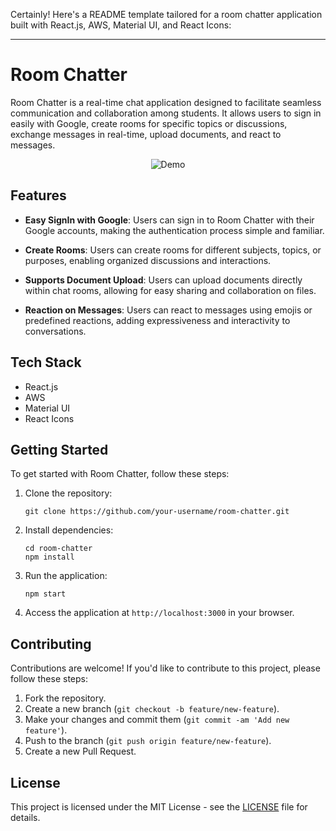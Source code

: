 Certainly! Here's a README template tailored for a room chatter application built with React.js, AWS, Material UI, and React Icons:

---

# Room Chatter

Room Chatter is a real-time chat application designed to facilitate seamless communication and collaboration among students. It allows users to sign in easily with Google, create rooms for specific topics or discussions, exchange messages in real-time, upload documents, and react to messages.

<div align="center">
  <img alt="Demo" src="./Assets/venues.gif" />
</div>

## Features

- **Easy SignIn with Google**: Users can sign in to Room Chatter with their Google accounts, making the authentication process simple and familiar.
  
- **Create Rooms**: Users can create rooms for different subjects, topics, or purposes, enabling organized discussions and interactions.
  
- **Supports Document Upload**: Users can upload documents directly within chat rooms, allowing for easy sharing and collaboration on files.
  
- **Reaction on Messages**: Users can react to messages using emojis or predefined reactions, adding expressiveness and interactivity to conversations.

## Tech Stack

- React.js
- AWS
- Material UI
- React Icons

## Getting Started

To get started with Room Chatter, follow these steps:

1. Clone the repository:

   ```
   git clone https://github.com/your-username/room-chatter.git
   ```

2. Install dependencies:

   ```
   cd room-chatter
   npm install
   ```



3. Run the application:

   ```
   npm start
   ```

4. Access the application at `http://localhost:3000` in your browser.

## Contributing

Contributions are welcome! If you'd like to contribute to this project, please follow these steps:

1. Fork the repository.
2. Create a new branch (`git checkout -b feature/new-feature`).
3. Make your changes and commit them (`git commit -am 'Add new feature'`).
4. Push to the branch (`git push origin feature/new-feature`).
5. Create a new Pull Request.

## License

This project is licensed under the MIT License - see the [LICENSE](LICENSE) file for details.

